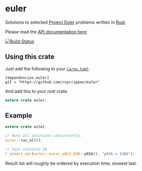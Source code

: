 # euler
Solutions to selected [Project Euler](https://projecteuler.net/) problems written in [Rust](https://www.rust-lang.org/).

Please read the [API documentation here](http://roycrippen.github.io/euler/euler/index.html)

[![Build Status](https://travis-ci.org/roycrippen/euler.svg?branch=master)](https://travis-ci.org/roycrippen/euler)

## Using this crate

Just add the following to your [`Cargo.toml`](http://crates.io/):
```
[dependencies.euler]
git = "https://github.com/roycrippen/euler"
```

And add this to your root crate.
```rust
extern crate euler;
```

## Example

```rust
extern crate euler;

// Runs all solutions concurrently.
euler::run_all();

// test solution 16
! assert_eq!(euler::euler_p011_020::p016(), "p016 = 1366");
```

Result list will roughly be ordered by execution time, slowest last.


